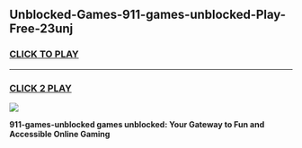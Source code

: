 
## Unblocked-Games-911-games-unblocked-Play-Free-23unj
<h3>
<a href="https://premium76.site?title=911-games-unblocked&ref=21A">CLICK TO PLAY</a></h3>
<hr>

<h3>
<a href="https://premium76.site?title=911-games-unblocked&ref=21A">CLICK 2 PLAY</a>
  
</h3>

<a href="https://premium76.site?title=911-games-unblocked&ref=21A"><img src="https://clearcache.store/games.png"></a>


**911-games-unblocked games unblocked: Your Gateway to Fun and Accessible Online Gaming**
